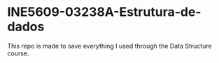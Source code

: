 # INE5609-03238A-Estrutura-de-dados
This repo is made to save everything I used through the Data Structure course.
